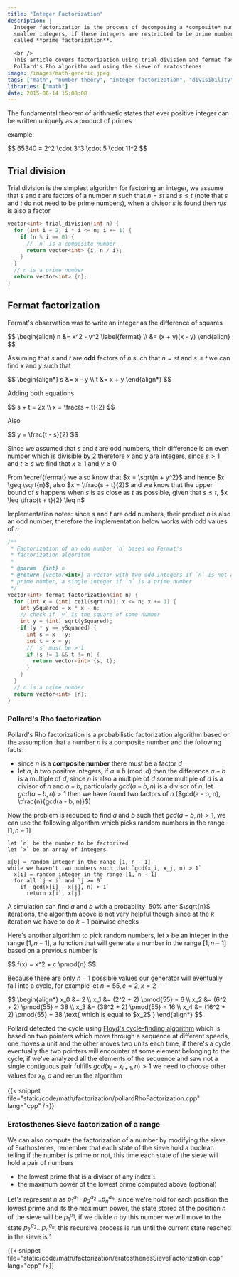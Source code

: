```yaml
---
title: "Integer Factorization"
description: |
  Integer factorization is the process of decomposing a *composite* number into a product of
  smaller integers, if these integers are restricted to be prime numbers then the process is
  called **prime factorization**.

  <br />
  This article covers factorization using trial division and fermat factorization through
  Pollard's Rho algorithm and using the sieve of eratosthenes.
image: /images/math-generic.jpeg
tags: ["math", "number theory", "integer factorization", "divisibility", "prime factorization", "erathosthenes sieve", "prime numbers"]
libraries: ["math"]
date: 2015-06-14 15:08:08
---
```


The fundamental theorem of arithmetic states that ever positive integer can be written uniquely as a product of primes

example:

<div>$$
65340 = 2^2 \cdot 3^3 \cdot 5 \cdot 11^2
$$</div>

## Trial division

Trial division is the simplest algorithm for factoring an integer, we assume that $s$ and $t$ are factors of a number $n$ such that $n = st$ and $s \leq t$ (note that $s$ and $t$ do not need to be prime numbers), when a divisor $s$ is found then $n / s$ is also a factor

```cpp
vector<int> trial_division(int n) {
  for (int i = 2; i * i <= n; i += 1) {
    if (n % i == 0) {
      // `n` is a composite number
      return vector<int> {i, n / i};
    }
  }
  // n is a prime number
  return vector<int> {n};
}
```

## Fermat factorization

Fermat's observation was to write an integer as the difference of squares

<div>$$
\begin{align}
n &= x^2 - y^2 \label{fermat} \\
&= (x + y)(x - y)
\end{align}
$$</div>

Assuming that $s$ and $t$ are **odd** factors of $n$ such that $n = st$ and $s \leq t$ we can find $x$ and $y$ such that

<div>$$
\begin{align*}
s &= x - y \\
t &= x + y
\end{align*}
$$</div>

Adding both equations

<div>$$
s + t = 2x \\
x = \frac{s + t}{2}
$$</div>

Also

<div>$$
y = \frac{t - s}{2}
$$</div>

Since we assumed that $s$ and $t$ are odd numbers, their difference is an even number which is divisible by $2$ therefore $x$ and $y$ are integers, since $s > 1$ and $t \geq s$ we find that $x \geq 1$ and $y \geq 0$

From \eqref{fermat} we also know that $x = \sqrt{n + y^2}$ and hence $x \geq \sqrt{n}$, also $x = \tfrac{s + t}{2}$ and we know that the upper bound of $s$ happens when $s$ is as close as $t$ as possible, given that $s \leq t$, $x \leq \tfrac{t + t}{2} \leq n$

Implementation notes: since $s$ and $t$ are odd numbers, their product $n$ is also an odd number, therefore the implementation below works with odd values of $n$

```cpp
/**
 * Factorization of an odd number `n` based on Fermat's
 * factorization algorithm
 *
 * @param  {int} n
 * @return {vector<int>} a vector with two odd integers if `n` is not a
 * prime number, a single integer if `n` is a prime number
 */
vector<int> fermat_factorization(int n) {
  for (int x = (int) ceil(sqrt(n)); x <= n; x += 1) {
    int ySquared = x * x - n;
    // check if `y` is the square of some number
    int y = (int) sqrt(ySquared);
    if (y * y == ySquared) {
      int s = x - y;
      int t = x + y;
      // `s` must be > 1
      if (s != 1 && t != n) {
        return vector<int> {s, t};
      }
    }
  }
  // n is a prime number
  return vector<int> {n};
}
```

### Pollard's Rho factorization

Pollard's Rho factorization is a probabilistic factorization algorithm based on the assumption that a number $n$ is a composite number and the following facts:

- since $n$ is a **composite number** there must be a factor $d$
- let $a$, $b$ two positive integers, if $a \equiv b \pmod{d}$ then the difference $a - b$ is a multiple of $d$, since $n$ is also a multiple of $d$ some multiple of $d$ is a divisor of $n$ and $a - b$, particularly $gcd(a - b, n)$ is a divisor of $n$, let $gcd(a - b, n) > 1$ then we have found two factors of $n$ ($gcd(a - b, n), \tfrac{n}{gcd(a - b, n)}$)

Now the problem is reduced to find $a$ and $b$ such that $gcd(a - b, n) > 1$, we can use the following algorithm which picks random numbers in the range $[1, n - 1]$

```text
let `n` be the number to be factorized
let `x` be an array of integers

x[0] = random integer in the range [1, n - 1]
while we haven't two numbers such that `gcd(x_i, x_j, n) > 1`
  x[i] = random integer in the range [1, n - 1]
  for all `j < i` and `j >= 0`
    if `gcd(x[i] - x[j], n) > 1`
      return x[i], x[j]
```

A simulation can find $a$ and $b$ with a probability $~50\%$ after $\sqrt{n}$ iterations, the algorithm above is not very helpful though since at the $k$ iteration we have to do $k - 1$ pairwise checks

Here's another algorithm to pick random numbers, let $x$ be an integer in the range $[1, n - 1]$, a function that will generate a number in the range $[1, n - 1]$ based on a previous number is

<div>$$
f(x) = x^2 + c \pmod{n}
$$</div>

Because there are only $n - 1$ possible values our generator will eventually fall into a cycle, for example let $n = 55, c = 2, x = 2$

<div>$$
\begin{align*}
x_0 &= 2 \\
x_1 &= (2^2 + 2) \pmod{55} = 6 \\
x_2 &= (6^2 + 2) \pmod{55} = 38 \\
x_3 &= (38^2 + 2) \pmod{55} = 16 \\
x_4 &= (16^2 + 2) \pmod{55} = 38 \text{ which is equal to $x_2$ }
\end{align*}
$$</div>

Pollard detected the cycle using [Floyd's cycle-finding algorithm](https://www.wikiwand.com/en/Cycle_detection#/Tortoise_and_hare) which is based on two pointers which move through a sequence at different speeds, one moves a unit and the other moves two units each time, if there's a cycle eventually the two pointers will encounter at some element belonging to the cycle, if we've analyzed all the elements of the sequence and saw not a single contiguous pair fulfills $gcd(x_i - x_{i + 1}, n) > 1$ we need to choose other values for $x_0, a$ and rerun the algorithm

{{< snippet file="static/code/math/factorization/pollardRhoFactorization.cpp" lang="cpp" />}}

### Eratosthenes Sieve factorization of a range

We can also compute the factorization of a number by modifying the sieve of Erathostenes, remember that each state of the sieve hold a boolean telling if the number is prime or not, this time each state of the sieve will hold a pair of numbers

- the lowest prime that is a divisor of any index `i`
- the maximum power of the lowest prime computed above (optional)

Let's represent $n$ as $p_1^{a_1} \cdot p_2^{a_2} \ldots p_n^{a_n}$, since we're hold for each position the lowest prime and its the maximum power, the state stored at the position $n$ of the sieve will be $p_1^{a_1}$, if we divide $n$ by this number we will move to the state $p_2^{a_2} \ldots p_n^{a_n}$, this recursive process is run until the current state reached in the sieve is $1$

{{< snippet file="static/code/math/factorization/eratosthenesSieveFactorization.cpp" lang="cpp" />}}
